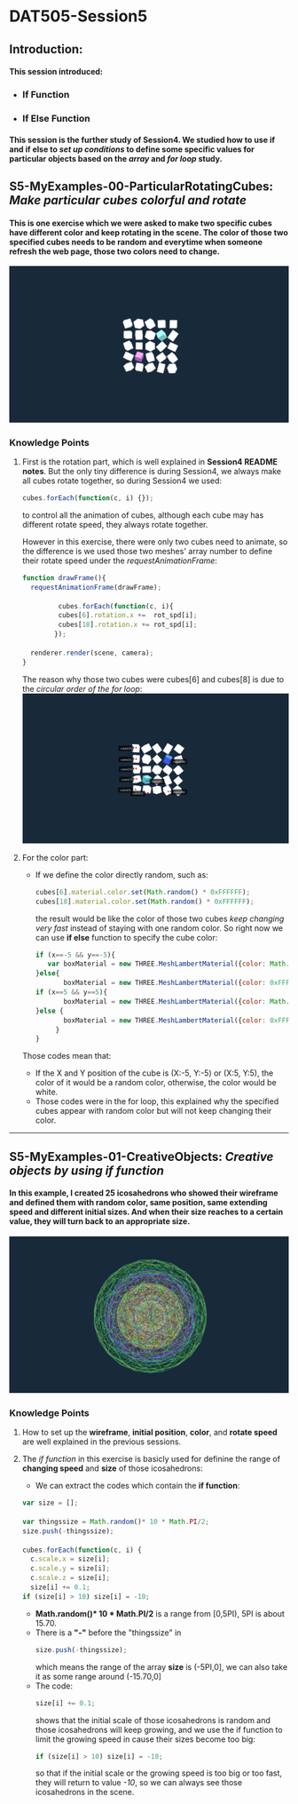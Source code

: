 # DAT505-Session5
## Introduction:
#### This session introduced:
  * ### If Function
  * ### If Else Function
#### This session is the further study of Session4. We studied how to use **if and if else** to *set up conditions* to define some specific values for particular objects based on the *array* and *for loop* study.
## S5-MyExamples-00-ParticularRotatingCubes: *Make particular cubes colorful and rotate*
#### This is one exercise which we were asked to make two specific cubes have different color and keep rotating in the scene. The color of those two specified cubes needs to be random and everytime when someone refresh the web page, those two colors need to change.
![S5-MyExamples-00-ParticularRotatingCubes00](/Session5/(README)pictures/pic-0.png "S5-MyExamples-00-ParticularRotatingCubes00")
### Knowledge Points
1. First is the rotation part, which is well explained in **Session4 README notes**. But the only tiny difference is during Session4, we always make all cubes rotate together, so during Session4 we used:
   ```javascript
   cubes.forEach(function(c, i) {});
   ```
   to control all the animation of cubes, although each cube may has different rotate speed, they always rotate together.

   However in this exercise, there were only two cubes need to animate, so the difference is we used those two meshes' array number to define their rotate speed under the *requestAnimationFrame*:
   ```javascript
   function drawFrame(){
     requestAnimationFrame(drawFrame);

            cubes.forEach(function(c, i){
            cubes[6].rotation.x +=  rot_spd[i];
            cubes[18].rotation.x += rot_spd[i];
           });

     renderer.render(scene, camera);
   }
   ```
   The reason why those two cubes were cubes[6] and cubes[8] is due to the *circular order of the for loop*:
   ![S5-MyExamples-00-ParticularRotatingCubes01](/Session5/(README)pictures/pic-1.png "S5-MyExamples-00-ParticularRotatingCubes01")
2. For the color part:
   * If we define the color directly random, such as:
     ```javascript
     cubes[6].material.color.set(Math.random() * 0xFFFFFF);
     cubes[18].material.color.set(Math.random() * 0xFFFFFF);
     ```
     the result would be like the color of those two cubes *keep changing very fast* instead of staying with one random color. So right now we can use **if else** function to specify the cube color:
     ```javascript
     if (x==-5 && y==-5){
        var boxMaterial = new THREE.MeshLambertMaterial({color: Math.random() * 0xFFFFFF});
     }else{
            boxMaterial = new THREE.MeshLambertMaterial({color: 0xFFFFFF});
     if (x==5 && y==5){
            boxMaterial = new THREE.MeshLambertMaterial({color: Math.random() * 0xFFFFFF});
     }else {
            boxMaterial = new THREE.MeshLambertMaterial({color: 0xFFFFFF});
          }
     }
     ```
   Those codes mean that:
   * If the X and Y position of the cube is (X:-5, Y:-5) or (X:5, Y:5), the color of it would be a random color, otherwise, the color would be white.
   * Those codes were in the for loop, this explained why the specified cubes appear with random color but will not keep changing their color.

********************

## S5-MyExamples-01-CreativeObjects: *Creative objects by using if function*
#### In this example, I created 25 icosahedrons who showed their wireframe and defined them with random color, same position, same extending speed and different initial sizes. And when their size reaches to a certain value, they will turn back to an appropriate size.
![S5-MyExamples-01-CreativeObjects00](/Session5/(README)pictures/pic-2.png "S5-MyExamples-01-CreativeObjects00")
### Knowledge Points
1. How to set up the **wireframe**, **initial position**, **color**, and **rotate speed** are well explained in the previous sessions.

2. The *if function* in this exercise is basicly used for definine the range of  **changing speed** and **size** of those icosahedrons:
   * We can extract the codes which contain the **if function**:
   ```javascript
   var size = [];

   var thingssize = Math.random()* 10 * Math.PI/2;
   size.push(-thingssize);

   cubes.forEach(function(c, i) {
     c.scale.x = size[i];
     c.scale.y = size[i];
     c.scale.z = size[i];
     size[i] += 0.1;
   if (size[i] > 10) size[i] = -10;
   ```
   * __Math.random()* 10 * Math.PI/2__ is a range from [0,5PI), 5PI is about 15.70.
   * There is a __"-"__ before the "thingssize" in
     ```javascript
     size.push(-thingssize);
     ```
     which means the range of the array **size** is (-5PI,0], we can also take it as some range around (-15.70,0]
   * The code:
     ```javascript
     size[i] += 0.1;
     ```
     shows that the initial scale of those icosahedrons is random and those icosahedrons will keep growing, and we use the if function to limit the growing speed in cause their sizes become too big:
     ```javascript
     if (size[i] > 10) size[i] = -10;
     ```
     so that if the initial scale or the growing speed is too big or too fast, they will return to value *-10*, so we can always see those icosahedrons in the scene.
